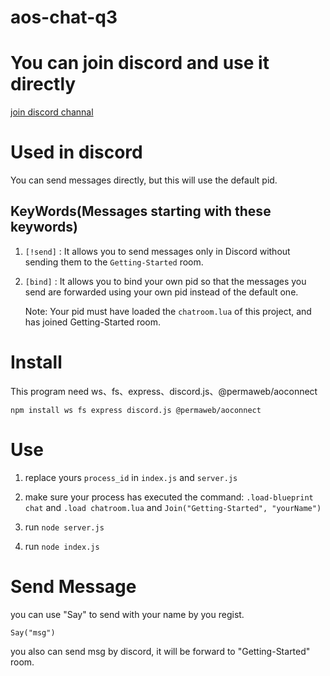 # aos-chat-q3

<h1>You can join discord and use it directly</h1>

[join discord channal](https://discord.gg/VBVmJfr5)

<h1> Used in discord </h1>

You can send messages directly, but this will use the default pid.

<h2> KeyWords(Messages starting with these keywords) </h2>

1. `[!send]` : It allows you to send messages only in Discord without sending them to the `Getting-Started` room.

2. `[bind]` : It allows you to bind your own pid so that the messages you send are forwarded using your own pid instead of the default one.

      Note: Your pid must have loaded the `chatroom.lua` of this project, and has joined Getting-Started room.

<h1> Install </h1>

This program need ws、fs、express、discord.js、@permaweb/aoconnect

`npm install ws fs express discord.js @permaweb/aoconnect`

<h1> Use </h1>

1. replace yours `process_id` in `index.js` and `server.js`

2. make sure your process has executed the command:
   `.load-blueprint chat` and `.load chatroom.lua` and `Join("Getting-Started", "yourName")`

3. run `node server.js`
   
4. run `node index.js`


<h1>Send Message</h1>

you can use "Say" to send with your name by you regist.

`Say("msg")`

you also can send msg by discord, it will be forward to "Getting-Started" room.

